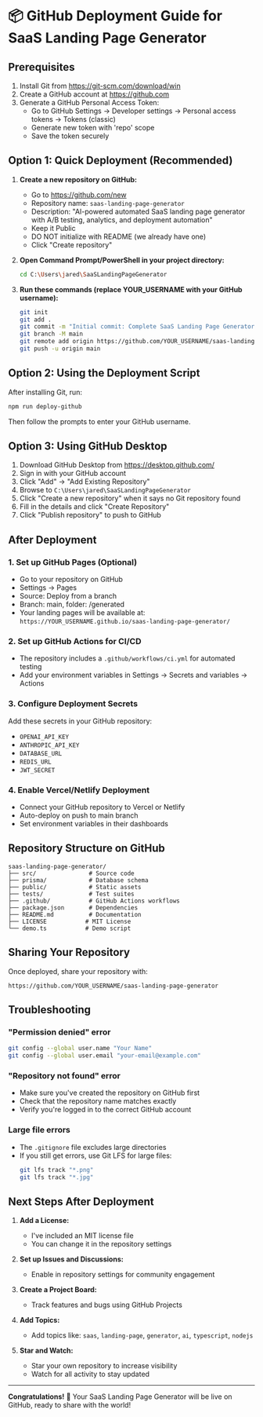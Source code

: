 # 📦 GitHub Deployment Guide for SaaS Landing Page Generator

## Prerequisites
1. Install Git from https://git-scm.com/download/win
2. Create a GitHub account at https://github.com
3. Generate a GitHub Personal Access Token:
   - Go to GitHub Settings → Developer settings → Personal access tokens → Tokens (classic)
   - Generate new token with 'repo' scope
   - Save the token securely

## Option 1: Quick Deployment (Recommended)

1. **Create a new repository on GitHub:**
   - Go to https://github.com/new
   - Repository name: `saas-landing-page-generator`
   - Description: "AI-powered automated SaaS landing page generator with A/B testing, analytics, and deployment automation"
   - Keep it Public
   - DO NOT initialize with README (we already have one)
   - Click "Create repository"

2. **Open Command Prompt/PowerShell in your project directory:**
   ```bash
   cd C:\Users\jared\SaaSLandingPageGenerator
   ```

3. **Run these commands (replace YOUR_USERNAME with your GitHub username):**
   ```bash
   git init
   git add .
   git commit -m "Initial commit: Complete SaaS Landing Page Generator"
   git branch -M main
   git remote add origin https://github.com/YOUR_USERNAME/saas-landing-page-generator.git
   git push -u origin main
   ```

## Option 2: Using the Deployment Script

After installing Git, run:
```bash
npm run deploy-github
```

Then follow the prompts to enter your GitHub username.

## Option 3: Using GitHub Desktop

1. Download GitHub Desktop from https://desktop.github.com/
2. Sign in with your GitHub account
3. Click "Add" → "Add Existing Repository"
4. Browse to `C:\Users\jared\SaaSLandingPageGenerator`
5. Click "Create a new repository" when it says no Git repository found
6. Fill in the details and click "Create Repository"
7. Click "Publish repository" to push to GitHub

## After Deployment

### 1. Set up GitHub Pages (Optional)
- Go to your repository on GitHub
- Settings → Pages
- Source: Deploy from a branch
- Branch: main, folder: /generated
- Your landing pages will be available at: `https://YOUR_USERNAME.github.io/saas-landing-page-generator/`

### 2. Set up GitHub Actions for CI/CD
- The repository includes a `.github/workflows/ci.yml` for automated testing
- Add your environment variables in Settings → Secrets and variables → Actions

### 3. Configure Deployment Secrets
Add these secrets in your GitHub repository:
- `OPENAI_API_KEY`
- `ANTHROPIC_API_KEY`
- `DATABASE_URL`
- `REDIS_URL`
- `JWT_SECRET`

### 4. Enable Vercel/Netlify Deployment
- Connect your GitHub repository to Vercel or Netlify
- Auto-deploy on push to main branch
- Set environment variables in their dashboards

## Repository Structure on GitHub

```
saas-landing-page-generator/
├── src/               # Source code
├── prisma/            # Database schema
├── public/            # Static assets
├── tests/             # Test suites
├── .github/           # GitHub Actions workflows
├── package.json       # Dependencies
├── README.md          # Documentation
├── LICENSE           # MIT License
└── demo.ts           # Demo script
```

## Sharing Your Repository

Once deployed, share your repository with:
```
https://github.com/YOUR_USERNAME/saas-landing-page-generator
```

## Troubleshooting

### "Permission denied" error
```bash
git config --global user.name "Your Name"
git config --global user.email "your-email@example.com"
```

### "Repository not found" error
- Make sure you've created the repository on GitHub first
- Check that the repository name matches exactly
- Verify you're logged in to the correct GitHub account

### Large file errors
- The `.gitignore` file excludes large directories
- If you still get errors, use Git LFS for large files:
  ```bash
  git lfs track "*.png"
  git lfs track "*.jpg"
  ```

## Next Steps After Deployment

1. **Add a License:**
   - I've included an MIT license file
   - You can change it in the repository settings

2. **Set up Issues and Discussions:**
   - Enable in repository settings for community engagement

3. **Create a Project Board:**
   - Track features and bugs using GitHub Projects

4. **Add Topics:**
   - Add topics like: `saas`, `landing-page`, `generator`, `ai`, `typescript`, `nodejs`

5. **Star and Watch:**
   - Star your own repository to increase visibility
   - Watch for all activity to stay updated

---

**Congratulations!** 🎉 Your SaaS Landing Page Generator will be live on GitHub, ready to share with the world!